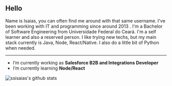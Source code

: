 ## Hello

Name is Isaias, you can often find me around with that same username. I've been working with IT and programming since around 2013 . I'm a Bachelor of Software Engineering from Universidade Federal do Ceará.
I'm a self learner and also a reserved person. I like trying new techs, but my main stack currently is Java, Node, React/Native. I also do a little bit of Python when needed.

---

- I’m currently working as **Salesforce B2B and Integrations Developer**
- I’m currently learning **Node/React**

![ssisaias's github stats](https://github-readme-stats.vercel.app/api?username=ssisaias&show_icons=true&hide_border=true)
